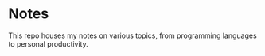 # Notes
This repo houses my notes on various topics, from programming languages to personal productivity.
